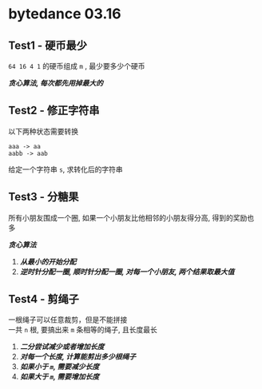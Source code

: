 # bytedance 03.16

## Test1 - 硬币最少

`64 16 4 1` 的硬币组成 `m` , 最少要多少个硬币   

***贪心算法, 每次都先用掉最大的***

## Test2 - 修正字符串

以下两种状态需要转换

```
aaa -> aa  
aabb -> aab
```

给定一个字符串 `s`, 求转化后的字符串

## Test3 - 分糖果

所有小朋友围成一个圈, 如果一个小朋友比他相邻的小朋友得分高, 得到的奖励也多   

***贪心算法***   

1. ***从最小的开始分配***
2. ***逆时针分配一圈, 顺时针分配一圈, 对每一个小朋友, 两个结果取最大值***

## Test4 - 剪绳子

一根绳子可以任意裁剪，但是不能拼接  
一共 `n` 根, 要搞出来 `m` 条相等的绳子, 且长度最长   

1. ***二分尝试减少或者增加长度***
2. ***对每一个长度, 计算能剪出多少根绳子***
3. ***如果小于 `m`, 需要减少长度***
4. ***如果大于 `m`, 需要增加长度***

